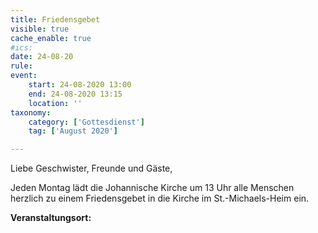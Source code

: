 ```yaml
---
title: Friedensgebet
visible: true
cache_enable: true
#ics: 
date: 24-08-20
rule: 
event:
	start: 24-08-2020 13:00
	end: 24-08-2020 13:15
	location: ''
taxonomy:
	category: ['Gottesdienst']
	tag: ['August 2020']

---
```

Liebe Geschwister, Freunde und Gäste,

Jeden Montag lädt die Johannische Kirche um 13 Uhr alle Menschen herzlich zu einem Friedensgebet in die Kirche im St.-Michaels-Heim ein.



**Veranstaltungsort:** 

